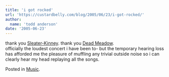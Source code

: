 ```yaml
---
title: 'i got rocked'
url: 'https://custardbelly.com/blog/2005/06/23/i-got-rocked/'
author:
  name: 'todd anderson'
date: '2005-06-23'
---
```


thank you [Sleater-Kinney](http://www.sleater-kinney.com/index2.php). thank you [Dead Meadow](http://www.deadmeadow.com/).  
officially the loudest concert i have been to- but the temporary hearing loss has afforded me the pleasure of muffling any trivial outside noise so i can clearly hear my head replaying all the songs.

Posted in [Music](https://custardbelly.com/blog/category/music/).
